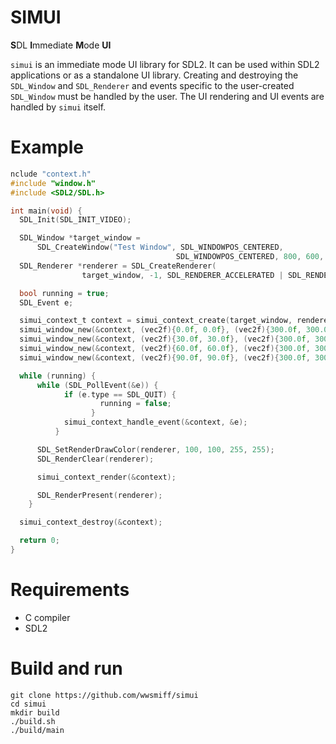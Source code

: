 # SIMUI

**S**DL **I**mmediate **M**ode **UI**

`simui` is an immediate mode UI library for SDL2. It can be used within SDL2 applications or as a standalone UI library.
Creating and destroying the `SDL_Window` and `SDL_Renderer` and events specific to the user-created `SDL_Window`
must be handled by the user. The UI rendering and UI events are handled by `simui` itself.

# Example 
```c
nclude "context.h"
#include "window.h"
#include <SDL2/SDL.h>

int main(void) {
  SDL_Init(SDL_INIT_VIDEO);

  SDL_Window *target_window =
      SDL_CreateWindow("Test Window", SDL_WINDOWPOS_CENTERED,
                                     SDL_WINDOWPOS_CENTERED, 800, 600, SDL_WINDOW_SHOWN);
  SDL_Renderer *renderer = SDL_CreateRenderer(
                target_window, -1, SDL_RENDERER_ACCELERATED | SDL_RENDERER_PRESENTVSYNC);

  bool running = true;
  SDL_Event e;

  simui_context_t context = simui_context_create(target_window, renderer);
  simui_window_new(&context, (vec2f){0.0f, 0.0f}, (vec2f){300.0f, 300.0f});
  simui_window_new(&context, (vec2f){30.0f, 30.0f}, (vec2f){300.0f, 300.0f});
  simui_window_new(&context, (vec2f){60.0f, 60.0f}, (vec2f){300.0f, 300.0f});
  simui_window_new(&context, (vec2f){90.0f, 90.0f}, (vec2f){300.0f, 300.0f});

  while (running) {
      while (SDL_PollEvent(&e)) {
            if (e.type == SDL_QUIT) {
                    running = false;
                  }
            simui_context_handle_event(&context, &e);
          }

      SDL_SetRenderDrawColor(renderer, 100, 100, 255, 255);
      SDL_RenderClear(renderer);

      simui_context_render(&context);

      SDL_RenderPresent(renderer);
    }

  simui_context_destroy(&context);

  return 0;
}
```

# Requirements
- C compiler
- SDL2

# Build and run
```
git clone https://github.com/wwsmiff/simui
cd simui
mkdir build
./build.sh
./build/main
```
